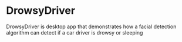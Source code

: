 # DrowsyDriver
DrowsyDriver is desktop app that demonstrates how a facial detection algorithm can detect if a car driver is drowsy or sleeping
